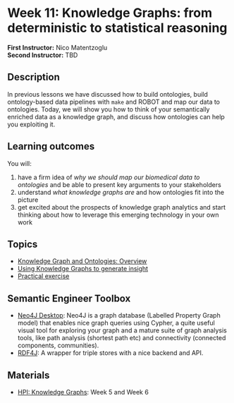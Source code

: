 # Week 11: Knowledge Graphs: from deterministic to statistical reasoning

**First Instructor:** Nico Matentzoglu  
**Second Instructor:** TBD

## Description
In previous lessons we have discussed how to build ontologies, build ontology-based data pipelines with `make` and ROBOT and map our data to ontologies. Today, we will show you how to think of your semantically enriched data as a knowledge graph, and discuss how ontologies can help you exploiting it.

## Learning outcomes

You will:
1. have a firm idea of _why we should map our biomedical data to ontologies_ and be able to present key arguments to your stakeholders
2. understand _what knowledge graphs are_ and how ontologies fit into the picture
3. get excited about the prospects of knowledge graph analytics and start thinking about how to leverage this emerging technology in your own work

## Topics
- [Knowledge Graph and Ontologies: Overview](kgs.md)
- [Using Knowledge Graphs to generate insight](insight.md)
- [Practical exercise](exercise.md)

## Semantic Engineer Toolbox
- [Neo4J Desktop](https://neo4j.com/download/): Neo4J is a graph database (Labelled Property Graph model) that enables nice graph queries using Cypher, a quite useful visual tool for exploring your graph and a mature suite of graph analysis tools, like path analysis (shortest path etc) and connectivity (connected components, communities).
- [RDF4J](https://rdf4j.org/documentation/): A wrapper for triple stores with a nice backend and API.

## Materials
- [HPI: Knowledge Graphs](https://open.hpi.de/courses/knowledgegraphs2020/overview): Week 5 and Week 6
